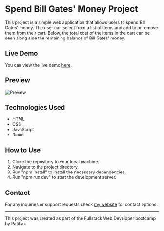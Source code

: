 

# Spend Bill Gates' Money Project

This project is a simple web application that allows users to spend Bill Gates' money. The user can select from a list of items and add to or remove them from their cart. Below, the total cost of the items in the cart can be seen along side the remaining balance of Bill Gates' money.

## Live Demo

You can view the live demo [here](https://spend-bill-gates-money-ardacanbakis.vercel.app/).

## Preview
![Preview](https://i.imgur.com/3XaTEhS.png)

## Technologies Used

- HTML
- CSS
- JavaScript
- React

## How to Use

1. Clone the repository to your local machine.
2. Navigate to the project directory.
3. Run "npm install" to install the necessary dependencies.
4. Run "npm run dev" to start the development server.

## Contact

For any inquiries or support requests check [my website](https://www.ardacanbakis.com) for contact options. 


---

This project was created as part of the Fullstack Web Developer bootcamp by Patika+.
